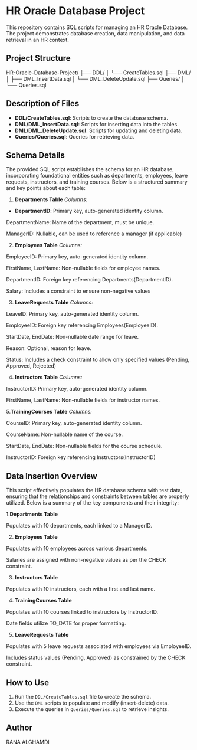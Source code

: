 # HR Oracle Database Project
This repository contains SQL scripts for managing an HR Oracle Database. The project demonstrates database creation, data manipulation, and data retrieval in an HR context.

## Project Structure
HR-Oracle-Database-Project/ ├── DDL/ │ └── CreateTables.sql ├── DML/ │ ├── DML_InsertData.sql │ └── DML_DeleteUpdate.sql ├── Queries/ │ └── Queries.sql

## Description of Files
- **DDL/CreateTables.sql**: Scripts to create the database schema.
- **DML/DML_InsertData.sql**: Scripts for inserting data into the tables.
- **DML/DML_DeleteUpdate.sql**: Scripts for updating and deleting data.
- **Queries/Queries.sql**: Queries for retrieving data.


## Schema Details
The provided SQL script establishes the schema for an HR database, incorporating foundational entities such as departments, employees, leave requests, instructors, and training courses. Below is a structured summary and key points about each table:

1. **Departments Table**
*Columns:*

- **DepartmentID**: Primary key, auto-generated identity column.

DepartmentName: Name of the department, must be unique.

ManagerID: Nullable, can be used to reference a manager (if applicable)


2. **Employees Table**
*Columns:*

EmployeeID: Primary key, auto-generated identity column.

FirstName, LastName: Non-nullable fields for employee names.

DepartmentID: Foreign key referencing Departments(DepartmentID).

Salary: Includes a constraint to ensure non-negative values


3. **LeaveRequests Table**
*Columns:*

LeaveID: Primary key, auto-generated identity column.

EmployeeID: Foreign key referencing Employees(EmployeeID).

StartDate, EndDate: Non-nullable date range for leave.

Reason: Optional, reason for leave.

Status: Includes a check constraint to allow only specified values (Pending, Approved, Rejected)


4. **Instructors Table**
*Columns:*

InstructorID: Primary key, auto-generated identity column.

FirstName, LastName: Non-nullable fields for instructor names.

5.**TrainingCourses Table**
*Columns:*

CourseID: Primary key, auto-generated identity column.

CourseName: Non-nullable name of the course.

StartDate, EndDate: Non-nullable fields for the course schedule.

InstructorID: Foreign key referencing Instructors(InstructorID)



## Data Insertion Overview
This script effectively populates the HR database schema with test data, ensuring that the relationships and constraints between tables are properly utilized. Below is a summary of the key components and their integrity:

1.**Departments Table** 

Populates with 10 departments, each linked to a ManagerID.


2. **Employees Table**

Populates with 10 employees across various departments.

Salaries are assigned with non-negative values as per the CHECK constraint.


3. **Instructors Table**
   
Populates with 10 instructors, each with a first and last name.


4. **TrainingCourses Table**
   
Populates with 10 courses linked to instructors by InstructorID.

Date fields utilize TO_DATE for proper formatting.


5. **LeaveRequests Table**
    
Populates with 5 leave requests associated with employees via EmployeeID.

Includes status values (Pending, Approved) as constrained by the CHECK constraint.





## How to Use
1. Run the `DDL/CreateTables.sql` file to create the schema.
2. Use the `DML` scripts to populate and modify (insert-delete) data.
3. Execute the queries in `Queries/Queries.sql` to retrieve insights.

## Author
RANA ALGHAMDI
